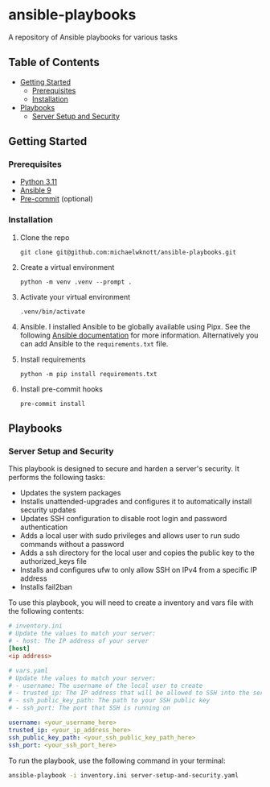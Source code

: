 # ansible-playbooks
A repository of Ansible playbooks for various tasks

## Table of Contents
- [Getting Started](#getting-started)
  - [Prerequisites](#prerequisites)
  - [Installation](#installation)
- [Playbooks](#playbooks)
  - [Server Setup and Security](#server-setup-and-security)

## Getting Started

### Prerequisites
- [Python 3.11](https://www.python.org/)
- [Ansible 9](https://docs.ansible.com/)
- [Pre-commit](https://pre-commit.com/) (optional)

### Installation

1. Clone the repo
    ```
    git clone git@github.com:michaelwknott/ansible-playbooks.git
    ```

1. Create a virtual environment
   ```
   python -m venv .venv --prompt .
   ```

1. Activate your virtual environment
   ```
   .venv/bin/activate
   ```
1. Ansible. I installed Ansible to be globally available using Pipx. See the following [Ansible documentation](https://docs.ansible.com/ansible/latest/installation_guide/intro_installation.html#installing-and-upgrading-ansible-with-pipx) for more information. Alternatively you can add Ansible to the `requirements.txt` file.

1. Install requirements
   ```
   python -m pip install requirements.txt
   ```
1. Install pre-commit hooks
   ```
   pre-commit install
   ```

## Playbooks

### Server Setup and Security

This playbook is designed to secure and harden a server's security. It performs the following tasks:
 - Updates the system packages
 - Installs unattended-upgrades and configures it to automatically install security updates
 - Updates SSH configuration to disable root login and password authentication
 - Adds a local user with sudo privileges and allows user to run sudo commands without a password
 - Adds a ssh directory for the local user and copies the public key to the authorized_keys file
 - Installs and configures ufw to only allow SSH on IPv4 from a specific IP address
 - Installs fail2ban

To use this playbook, you will need to create a inventory and vars file with the following contents:

```ini
# inventory.ini
# Update the values to match your server:
# - host: The IP address of your server
[host]
<ip address>
```

```yaml
# vars.yaml
# Update the values to match your server:
# - username: The username of the local user to create
# - trusted_ip: The IP address that will be allowed to SSH into the server
# - ssh_public_key_path: The path to your SSH public key
# - ssh_port: The port that SSH is running on

username: <your_username_here>
trusted_ip: <your_ip_address_here>
ssh_public_key_path: <your_ssh_public_key_path_here>
ssh_port: <your_ssh_port_here>
```

To run the playbook, use the following command in your terminal:

```bash
ansible-playbook -i inventory.ini server-setup-and-security.yaml
```
